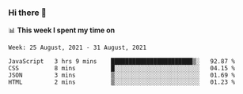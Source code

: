 ### Hi there 👋

📊 __This week I spent my time on__
<!--START_SECTION:waka-->
```text
Week: 25 August, 2021 - 31 August, 2021

JavaScript   3 hrs 9 mins    ███████████████████████▒░   92.87 % 
CSS          8 mins          █░░░░░░░░░░░░░░░░░░░░░░░░   04.15 % 
JSON         3 mins          ▒░░░░░░░░░░░░░░░░░░░░░░░░   01.69 % 
HTML         2 mins          ▒░░░░░░░░░░░░░░░░░░░░░░░░   01.23 % 
```
<!--END_SECTION:waka-->
<!--
**SREEHARI-M-S/SREEHARI-M-S** is a ✨ _special_ ✨ repository because its `README.md` (this file) appears on your GitHub profile.

Here are some ideas to get you started:

- 🔭 I’m currently working on ...
- 🌱 I’m currently learning ...
- 👯 I’m looking to collaborate on ...
- 🤔 I’m looking for help with ...
- 💬 Ask me about ...
- 📫 How to reach me: ...
- 😄 Pronouns: ...
- ⚡ Fun fact: ...
-->
